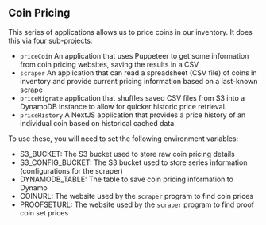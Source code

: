
## Coin Pricing

This series of applications allows us to price coins in our inventory. It does this via four sub-projects:

* `priceCoin` An application that uses Puppeteer to get some information from coin pricing websites, saving the results in a CSV
* `scraper` An application that can read a spreadsheet (CSV file) of coins in inventory and provide current pricing information based on a last-known scrape
* `priceMigrate` application that shuffles saved CSV files from S3 into a DynamoDB instance to allow for quicker historic price retrieval.
* `priceHistory` A NextJS application that provides a price history of an individual coin based on historical cached data

To use these, you will need to set the following environment variables:

* S3_BUCKET: The S3 bucket used to store raw coin pricing details
* S3_CONFIG_BUCKET: The S3 bucket used to store series information (configurations for the scraper)
* DYNAMODB_TABLE: The table to save coin pricing information to Dynamo
* COINURL: The website used by the `scraper` program to find coin prices
* PROOFSETURL: The website used by the `scraper` program to find proof coin set prices
